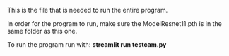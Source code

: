 This is the file that is needed to run the entire program. 

In order for the program to run, make sure the ModelResnet11.pth is in the same folder as this one.

To run the program run with: **streamlit run testcam.py**
